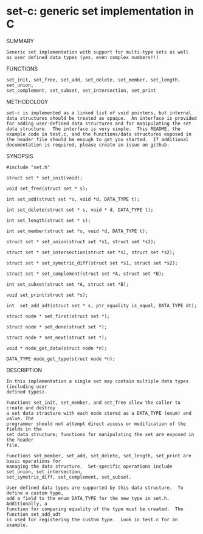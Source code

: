 # set-c: generic set implementation in C

SUMMARY

	Generic set implementation with support for multi-type sets as well
	as user defined data types (yes, even complex numbers!!)

FUNCTIONS

	set_init, set_free, set_add, set_delete, set_member, set_length, set_union,
	set_complement, set_subset, set_intersection, set_print

METHODOLOGY

	set-c is implemented as a linked list of void pointers, but internal
	data structures should be treated as opaque.  An interface is provided
	for adding user-defined data structures and for manipulating the set 
	data structure.  The interface is very simple.  This README, the 
	example code in test.c, and the functions/data structures exposed in 
	the header file should be enough to get you started.  If additional
	documentation is required, please create an issue on github.

SYNOPSIS

	#include "set.h"

	struct set * set_init(void);

	void set_free(struct set * s);

	int set_add(struct set *s, void *d, DATA_TYPE t);

	int set_delete(struct set * s, void * d, DATA_TYPE t);

	int set_length(struct set * s);

	int set_member(struct set *s, void *d, DATA_TYPE t);

	struct set * set_union(struct set *s1, struct set *s2);

	struct set * set_intersection(struct set *s1, struct set *s2);

	struct set * set_symetric_diff(struct set *s1, struct set *s2);

	struct set * set_complement(struct set *A, struct set *B);

	int set_subset(struct set *A, struct set *B);

	void set_print(struct set *s);

	int  set_add_adt(struct set * s, ptr_equality is_equal, DATA_TYPE dt);  

	struct node * set_first(struct set *);

	struct node * set_done(struct set *);

	struct node * set_next(struct set *);

	void * node_get_data(struct node *n);

	DATA_TYPE node_get_type(struct node *n);


DESCRIPTION

	In this implementation a single set may contain multiple data types (including user 
	defined types). 
	
	Functions set_init, set_member, and set_free allow the caller to create and destroy 
	a set data structure with each node stored as a DATA_TYPE (enum) and value. The 
	programmer should not attempt direct access or modification of the fields in the 
	set data structure; functions for manipulating the set are exposed in the header 
	file.

	Functions set_member, set_add, set_delete, set_length, set_print are basic operations for 
	managing the data structure.  Set-specific operations include set_union, set_intersection,
	set_symetric_diff, set_complement, set_subset.

	User defined data types are supported by this data structure.  To define a custom type,
	add a field to the enum DATA_TYPE for the new type in set.h.  Additionally, a 
	function for comparing equality of the type must be created.  The function set_add_adt 
	is used for registering the custom type.  Look in test.c for an example.
	

